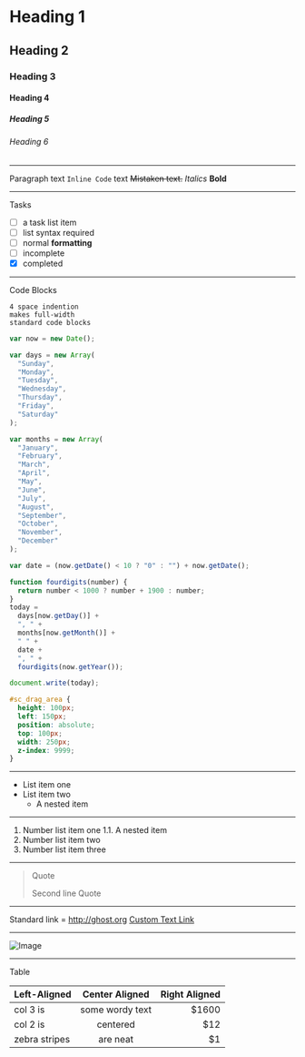 # Heading 1

## Heading 2

### Heading 3

#### Heading 4

##### Heading 5

###### Heading 6

---

Paragraph
text `Inline Code` text
~~Mistaken text.~~
_Italics_
**Bold**

---

Tasks

- [ ] a task list item
- [ ] list syntax required
- [ ] normal **formatting**
- [ ] incomplete
- [x] completed

---

Code Blocks

    4 space indention
    makes full-width
    standard code blocks

```js
var now = new Date();

var days = new Array(
  "Sunday",
  "Monday",
  "Tuesday",
  "Wednesday",
  "Thursday",
  "Friday",
  "Saturday"
);

var months = new Array(
  "January",
  "February",
  "March",
  "April",
  "May",
  "June",
  "July",
  "August",
  "September",
  "October",
  "November",
  "December"
);

var date = (now.getDate() < 10 ? "0" : "") + now.getDate();

function fourdigits(number) {
  return number < 1000 ? number + 1900 : number;
}
today =
  days[now.getDay()] +
  ", " +
  months[now.getMonth()] +
  " " +
  date +
  ", " +
  fourdigits(now.getYear());

document.write(today);
```

```css
#sc_drag_area {
  height: 100px;
  left: 150px;
  position: absolute;
  top: 100px;
  width: 250px;
  z-index: 9999;
}
```

---

- List item one
- List item two
  - A nested item

---

1. Number list item one
   1.1. A nested item
2. Number list item two
3. Number list item three

---

> Quote
>
> Second line Quote

---

Standard link = http://ghost.org
[Custom Text Link](http://ghost.org)

---

![Image](https://dl.dropboxusercontent.com/u/41297054/Pic.jpeg)

---

Table

| Left-Aligned  | Center Aligned  | Right Aligned |
| :------------ | :-------------: | ------------: |
| col 3 is      | some wordy text |        \$1600 |
| col 2 is      |    centered     |          \$12 |
| zebra stripes |    are neat     |           \$1 |
